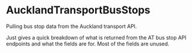 # AucklandTransportBusStops
Pulling bus stop data from the Auckland transport API.


Just gives a quick breakdown of what is returned from the AT bus stop API endpoints and what the fields are for. Most of the fields are unused.
